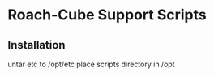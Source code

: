 # Roach-Cube Support Scripts

## Installation

untar etc to /opt/etc
place scripts directory in /opt
